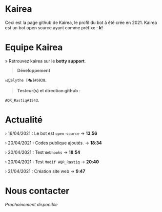 # Kairea 
Ceci est la page github de Kairea,
le profil du bot à été crée en 2021. Kairea est un bot open source ayant comme préfixe : **k!**


# Equipe Kairea

» Retrouvez kairea sur le **botty support**.

> **Développement**

`๖̶ζ͜͡Lélythe [🎭]#6938`.

> **Testeur(s) et direction github** :

`AQR_Rastiq#1543`.

# Actualité 
› 16/04/2021 : Le bot est `open-source`
    → **13**:**56**

› 20/04/2021 : Codes publique ajoutés.
    → **18**:**34**

› 20/04/2021 : Test `Webhooks`
    → **18**:**54**

› 20/04/2021 : Test `Modif AQR_Rastiq`
    → **20**:**40**

› 21/04/2021 : Création site web
    → **9**:**47**

# Nous contacter 
*Prochainement disponible*
